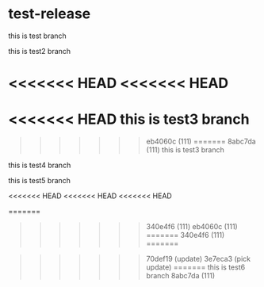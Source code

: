 # test-release

this is test branch

this is test2 branch

<<<<<<< HEAD
<<<<<<< HEAD
=======
<<<<<<< HEAD
this is test3 branch
=======
>>>>>>> eb4060c (111)
=======
>>>>>>> 8abc7da (111)
this is test3 branch

this is test4 branch

this is test5 branch

<<<<<<< HEAD
<<<<<<< HEAD
<<<<<<< HEAD


=======
>>>>>>> 340e4f6 (111)
>>>>>>> eb4060c (111)
=======
>>>>>>> 340e4f6 (111)
=======


>>>>>>> 70def19 (update)
>>>>>>> 3e7eca3 (pick update)
=======
this is test6 branch
>>>>>>> 8abc7da (111)
